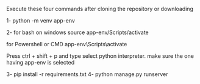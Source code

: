 Execute these four commands after cloning the repository or downloading

1- python -m venv app-env

2- 
for bash on windows
source app-env/Scripts/activate

for Powershell or CMD
app-env\Scripts\activate

Press ctrl + shift + p and type select python interpreter. make sure the one having app-env is selected

3- pip install -r requirements.txt
4- python manage.py runserver

